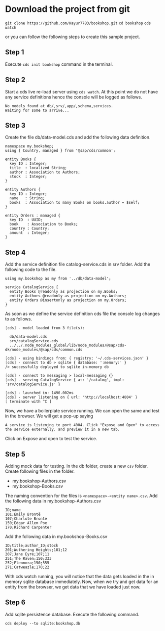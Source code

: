 # Download the project from git

`git clone https://github.com/Kayur7783/bookshop.git`
`cd bookshop`
`cds watch`

or you can follow the following steps to create this sample project.

## Step 1

Execute `cds init bookshop` command in the terminal.

## Step 2

Start a cds live re-load server using `cds watch`. 
At this point we do not have any service definitions hence the console will be logged as follows.
   ``` 
   No models found at db/,srv/,app/,schema,services.
   Waiting for some to arrive...
```

## Step 3
Create the file db/data-model.cds and add the following data definition.


```
namespace my.bookshop;
using { Country, managed } from '@sap/cds/common';

entity Books {
  key ID : Integer;
  title  : localized String;
  author : Association to Authors;
  stock  : Integer;
}

entity Authors {
  key ID : Integer;
  name   : String;
  books  : Association to many Books on books.author = $self;
}

entity Orders : managed {
  key ID  : UUID;
  book    : Association to Books;
  country : Country;
  amount  : Integer;
}
```

## Step 4
Add the service definition file catalog-service.cds in srv folder.
Add the following code to the file. 
```
using my.bookshop as my from '../db/data-model';

service CatalogService {
  entity Books @readonly as projection on my.Books;
  entity Authors @readonly as projection on my.Authors;
  entity Orders @insertonly as projection on my.Orders;
}
```

As soon as we define the service definition cds file the console log changes to as follows. 
```
[cds] - model loaded from 3 file(s):

  db/data-model.cds
  srv/catalogService.cds
  ../../.node_modules_global/lib/node_modules/@sap/cds-dk/node_modules/@sap/cds/common.cds

[cds] - using bindings from: { registry: '~/.cds-services.json' }
[cds] - connect to db > sqlite { database: ':memory:' }
/> successfully deployed to sqlite in-memory db

[cds] - connect to messaging > local-messaging {}
[cds] - serving CatalogService { at: '/catalog', impl: 'srv/catalogService.js' }

[cds] - launched in: 1490.002ms
[cds] - server listening on { url: 'http://localhost:4004' }
[ terminate with ^C ]
```
Now, we have a boilerplate service running. 
We can open the same and test in the browser. 
We will get a pop-up saying 
```
A service is listening to port 4004. Click "Expose and Open" to access the service externally, and preview it in a new tab.
```
Click on Expose and open to test the service. 

## Step 5
Adding mock data for testing.
In the db folder, create a new `csv` folder. 
Create following files in the folder. 
* my.bookshop-Authors.csv
* my.bookshop-Books.csv

The naming convention for the files is `<namespace>-<entity name>.csv`.
Add the following data in my.bookshop-Authors.csv
```
ID;name
101;Emily Brontë
107;Charlote Brontë
150;Edgar Allen Poe
170;Richard Carpenter
```

Add the following data in my.bookshop-Books.csv
```
ID;title;author_ID;stock
201;Wuthering Heights;101;12
207;Jane Eyre;107;11
251;The Raven;150;333
252;Eleonora;150;555
271;Catweazle;170;22
```
With cds watch running, you will notice that the data gets loaded in the in memory sqlite database immediately. 
Now, when we try and get data for an entity from the browser, we get data that we have loaded just now. 

## Step 6
Add sqlite persistence database.
Execute the following command. 
```
cds deploy --to sqlite:bookshop.db
```


